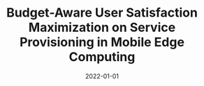 ---
title: "Budget-Aware User Satisfaction Maximization on Service Provisioning in Mobile Edge Computing"
authors:
- Jing Li
- Weifa Liang
- Wenzheng Xu
- Zichuan Xu
- Xiaohua Jia
- Albert Y. Zomaya
- Song Guo

date: "2022-01-01"
doi: ""

# Publication type.
# 1 = Conference paper; 2 = Journal article;
# 3 = Preprint Paper; 4 = Report; 5 = Book; 6 = Book section;
# 7 = Thesis; 8 = Patent
publication_types: ["2"]

# Publication name and optional abbreviated publication name.
publication: IEEE Transactions on Mobile Computing (TMC) (CCF-A)
# publication_short: ""

url_pdf: https://ieeexplore.ieee.org/document/9882373
# url_code: ''
# url_dataset: ''
# url_poster: ''
# url_project: ''
# url_slides: ''
# url_video: ''

---